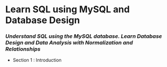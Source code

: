 # **Learn SQL using MySQL and Database Design**
### *Understand SQL using the MySQL database. Learn Database Design and Data Analysis with Normalization and Relationships*

+ Section 1 : Introduction
